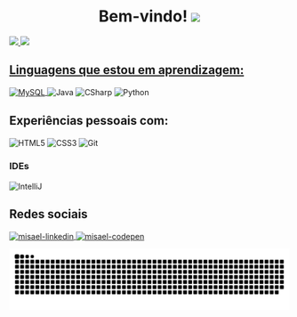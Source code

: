 <h1 align="center"> Bem-vindo! <img src="https://emojipedia-us.s3.dualstack.us-west-1.amazonaws.com/thumbs/160/joypixels/291/flag-brazil_1f1e7-1f1f7.png" width="30px"> </h1> 

<div>
  <a href="https://github.com/devmisa">
  <img height="180em" src="https://github-readme-stats.vercel.app/api?username=devmisa&show_icons=true&theme=react&include_all_commits=true&count_private=true"/>
  <img height="180em" src="https://github-readme-stats.vercel.app/api/top-langs/?username=devmisa&layout=compact&langs_count=7&theme=react"/>
</div>

## Linguagens que estou em aprendizagem:

<div>
<img align="center" alt="MySQL" height="60" width="60" src="https://cdn.jsdelivr.net/gh/devicons/devicon/icons/mysql/mysql-original-wordmark.svg" style="max-width:100%;">
</a>  
<img align="center" alt="Java" height="60" width="60" src="https://cdn.jsdelivr.net/gh/devicons/devicon/icons/java/java-original-wordmark.svg" style="max-width:100%;">
</a>
<img align="center" alt="CSharp" height="50" width="50" src="https://cdn.jsdelivr.net/gh/devicons/devicon/icons/csharp/csharp-original.svg" style="max-width:100%;">
</a>
<img align="center" alt="Python" height="50" width="50" src="https://cdn.jsdelivr.net/gh/devicons/devicon/icons/python/python-original-wordmark.svg" style="max-width:100%;">

## Experiências pessoais com:

<img align="center" alt="HTML5" height="50" width="50" src="https://cdn.jsdelivr.net/gh/devicons/devicon/icons/html5/html5-original.svg" style="max-width:100%;">
</a> 

<img align="center" alt="CSS3" height="50" width="50" src="https://cdn.jsdelivr.net/gh/devicons/devicon/icons/css3/css3-original.svg" style="max-width:100%;">
</a> 

<img align="center" alt="Git" height="50" width="50" src="https://cdn.jsdelivr.net/gh/devicons/devicon/icons/git/git-original.svg" style="max-width:100%;">
</a> 

### IDEs

<img align="center" alt="IntelliJ" height="50" width="50" src="https://cdn.jsdelivr.net/gh/devicons/devicon/icons/intellij/intellij-original.svg" style="max-width:100%;">
</a> 

## Redes sociais

<div>
  
<a href="https://www.linkedin.com/in/misaellaracampos" target="_blank">
<img align="center" alt="misael-linkedin" height="50" width="50" src="https://cdn.jsdelivr.net/gh/devicons/devicon/icons/linkedin/linkedin-original.svg" style="max-width:100%;">
</a>

 <a href="https://codepen.io/devmisa" target="_blank">
<img align="center" alt="misael-codepen" height="50" width="50" src="https://cdn.jsdelivr.net/gh/devicons/devicon/icons/codepen/codepen-plain.svg" style="max-width:100%;">
</a>
  
  ![Snake animation](https://github.com/devmisa/devmisa/blob/output/github-contribution-grid-snake.svg)
  
</div>

